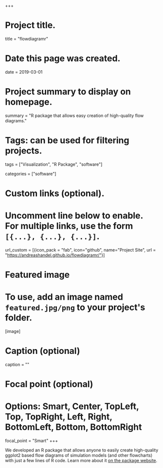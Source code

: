 +++
# Project title.
title = "flowdiagramr"

# Date this page was created.
date = 2019-03-01

# Project summary to display on homepage.
summary = "R package that allows easy creation of high-quality flow diagrams."

# Tags: can be used for filtering projects.
tags = ["Visualization", "R Package", "software"]

categories = ["software"]


# Custom links (optional).
#   Uncomment line below to enable. For multiple links, use the form `[{...}, {...}, {...}]`.
url_custom = [{icon_pack = "fab", icon="github", name="Project Site", url = "https://andreashandel.github.io/flowdiagramr/"}]


# Featured image
# To use, add an image named `featured.jpg/png` to your project's folder. 
[image]
  # Caption (optional)
  caption = ""
  # Focal point (optional)
  # Options: Smart, Center, TopLeft, Top, TopRight, Left, Right, BottomLeft, Bottom, BottomRight
  focal_point = "Smart"
+++

We developed an R package that allows anyone to easily create high-quality ggplot2 based flow diagrams of simulation models (and other flowcharts) with just a few lines of R code. Learn more about it [on the package website](https://andreashandel.github.io/flowdiagramr/).
